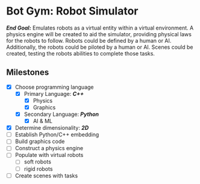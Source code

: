 # Bot Gym: Robot Simulator
***End Goal:*** Emulates robots as a virtual entity within a virtual environment.  A physics engine will be created to aid the simulator, providing physical laws for the robots to follow.  Robots could be defined by a human or AI.  Additionally, the robots could be piloted by a human or AI.  Scenes could be created, testing the robots abilities to complete those tasks.

## Milestones
- [x] Choose programming language
  - [x] Primary Language: ***C++***
    - [x] Physics
    - [x] Graphics
  - [x] Secondary Language: ***Python***
    - [x] AI & ML
- [x] Determine dimensionality: ***2D***
- [ ] Establish Python/C++ embedding
- [ ] Build graphics code
- [ ] Construct a physics engine
- [ ] Populate with virtual robots
  - [ ] soft robots
  - [ ] rigid robots
- [ ] Create scenes with tasks